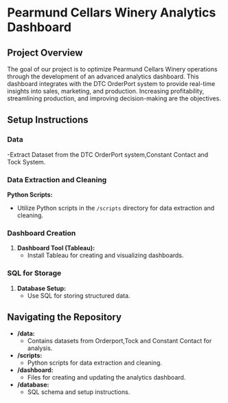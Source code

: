 # Pearmund Cellars Winery Analytics Dashboard

## Project Overview

The goal of our project is to optimize Pearmund Cellars Winery operations through the development of an advanced analytics dashboard. This dashboard integrates with the DTC OrderPort system to provide real-time insights into sales, marketing, and production. Increasing profitability, streamlining production, and improving decision-making are the objectives.
## Setup Instructions

### Data
 -Extract Dataset from the DTC OrderPort system,Constant Contact and Tock System.

### Data Extraction and Cleaning

 **Python Scripts:**
   - Utilize Python scripts in the `/scripts` directory for data extraction and cleaning.

### Dashboard Creation

1. **Dashboard Tool (Tableau):**
   - Install Tableau for creating and visualizing dashboards.
  
### SQL for Storage

1. **Database Setup:**
   - Use SQL for storing structured data.

## Navigating the Repository

- **/data:**
  - Contains datasets from Orderport,Tock and Constant Contact for analysis.
- **/scripts:**
  - Python scripts for data extraction and cleaning.
- **/dashboard:**
  - Files for creating and updating the analytics dashboard.
- **/database:**
  - SQL schema and setup instructions.
